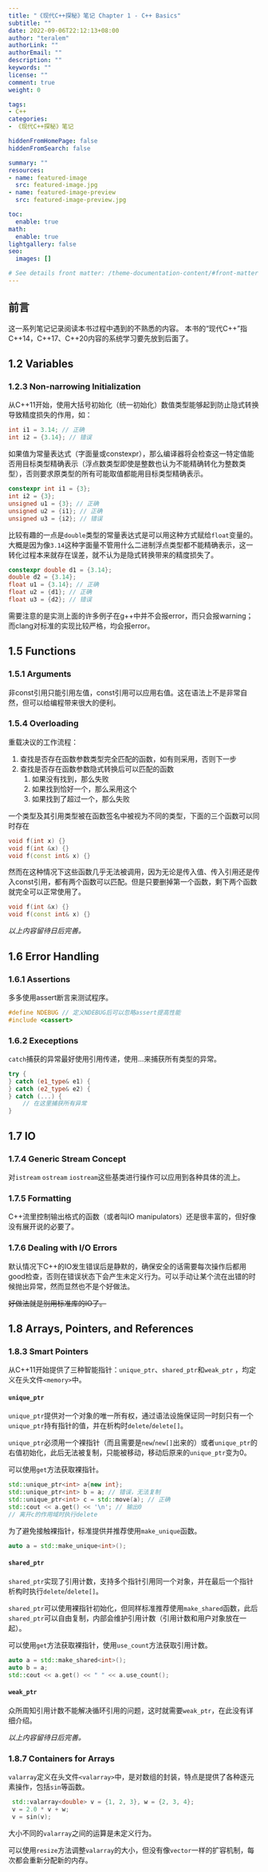 ```yaml
---
title: "《现代C++探秘》笔记 Chapter 1 - C++ Basics"
subtitle: ""
date: 2022-09-06T22:12:13+08:00
author: "teralem"
authorLink: ""
authorEmail: ""
description: ""
keywords: ""
license: ""
comment: true
weight: 0

tags:
- C++
categories:
- 《现代C++探秘》笔记

hiddenFromHomePage: false
hiddenFromSearch: false

summary: ""
resources:
- name: featured-image
  src: featured-image.jpg
- name: featured-image-preview
  src: featured-image-preview.jpg

toc:
  enable: true
math:
  enable: true
lightgallery: false
seo:
  images: []

# See details front matter: /theme-documentation-content/#front-matter
---
```


<!--more-->
## 前言
这一系列笔记记录阅读本书过程中遇到的不熟悉的内容。
本书的“现代C++”指C++14，C++17、C++20内容的系统学习要先放到后面了。
## 1.2 Variables
### 1.2.3 Non-narrowing Initialization
从C++11开始，使用大括号初始化（统一初始化）数值类型能够起到防止隐式转换导致精度损失的作用，如：
```cpp
int i1 = 3.14; // 正确
int i2 = {3.14}; // 错误
```
如果值为常量表达式（字面量或constexpr），那么编译器将会检查这一特定值能否用目标类型精确表示（浮点数类型即使是整数也认为不能精确转化为整数类型），否则要求原类型的所有可能取值都能用目标类型精确表示。
```cpp
constexpr int i1 = {3};
int i2 = {3};
unsigned u1 = {3}; // 正确
unsigned u2 = {i1}; // 正确
unsigned u3 = {i2}; // 错误
```
比较有趣的一点是`double`类型的常量表达式是可以用这种方式赋给`float`变量的。大概是因为像`3.14`这种字面量不管用什么二进制浮点类型都不能精确表示，这一转化过程本来就存在误差，就不认为是隐式转换带来的精度损失了。
```cpp
constexpr double d1 = {3.14};
double d2 = {3.14};
float u1 = {3.14}; // 正确
float u2 = {d1}; // 正确
float u3 = {d2}; // 错误
```
需要注意的是实测上面的许多例子在g++中并不会报error，而只会报warning；而clang对标准的实现比较严格，均会报error。

## 1.5 Functions
### 1.5.1 Arguments
非const引用只能引用左值，const引用可以应用右值。这在语法上不是非常自然，但可以给编程带来很大的便利。
### 1.5.4 Overloading
重载决议的工作流程：
1. 查找是否存在函数参数类型完全匹配的函数，如有则采用，否则下一步
2. 查找是否存在函数参数隐式转换后可以匹配的函数
   1. 如果没有找到，那么失败
   2. 如果找到恰好一个，那么采用这个
   3. 如果找到了超过一个，那么失败

一个类型及其引用类型被在函数签名中被视为不同的类型，下面的三个函数可以同时存在
```cpp
void f(int x) {}
void f(int &x) {}
void f(const int& x) {}
```
然而在这种情况下这些函数几乎无法被调用，因为无论是传入值、传入引用还是传入const引用，都有两个函数可以匹配。但是只要删掉第一个函数，剩下两个函数就完全可以正常使用了。
```cpp
void f(int &x) {}
void f(const int& x) {}
```

*以上内容留待日后完善。*

## 1.6 Error Handling
### 1.6.1 Assertions
多多使用assert断言来测试程序。
```cpp
#define NDEBUG // 定义NDEBUG后可以忽略assert提高性能
#include <cassert>
```
### 1.6.2 Execeptions
`catch`捕获的异常最好使用引用传递，使用...来捕获所有类型的异常。
```cpp
try {
} catch (e1_type& e1) {
} catch (e2_type& e2) {
} catch (...) {
    // 在这里捕获所有异常
}
```

## 1.7 IO
### 1.7.4 Generic Stream Concept
对`istream` `ostream` `iostream`这些基类进行操作可以应用到各种具体的流上。
### 1.7.5 Formatting
C++流里控制输出格式的函数（或者叫IO manipulators）还是很丰富的，但好像没有展开说的必要了。
### 1.7.6 Dealing with I/O Errors
默认情况下C++的IO发生错误后是静默的，确保安全的话需要每次操作后都用good检查，否则在错误状态下会产生未定义行为。可以手动让某个流在出错的时候抛出异常，然而显然也不是个好做法。

~~好做法就是别用标准库的IO了。~~

## 1.8 Arrays, Pointers, and References
### 1.8.3 Smart Pointers
从C++11开始提供了三种智能指针：`unique_ptr`、`shared_ptr`和`weak_ptr` ，均定义在头文件`<memory>`中。

#### `unique_ptr`

`unique_ptr`提供对一个对象的唯一所有权，通过语法设施保证同一时刻只有一个`unique_ptr`持有指针的值，并在析构时`delete`/`delete[]`。

`unique_ptr`必须用一个裸指针（而且需要是`new`/`new[]`出来的）或者`unique_ptr`的右值初始化，此后无法被复制，只能被移动，移动后原来的`unique_ptr`变为0。

可以使用`get`方法获取裸指针。
```cpp
std::unique_ptr<int> a{new int};
std::unique_ptr<int> b = a; // 错误，无法复制
std::unique_ptr<int> c = std::move(a); // 正确
std::cout << a.get() << '\n'; // 输出0
// 离开c的作用域时执行delete
```

为了避免接触裸指针，标准提供并推荐使用`make_unique`函数。
```cpp
auto a = std::make_unique<int>();
```

#### `shared_ptr`
`shared_ptr`实现了引用计数，支持多个指针引用同一个对象，并在最后一个指针析构时执行`delete`/`delete[]`。

`shared_ptr`可以使用裸指针初始化，但同样标准推荐使用`make_shared`函数，此后`shared_ptr`可以自由复制，内部会维护引用计数（引用计数和用户对象放在一起）。

可以使用`get`方法获取裸指针，使用`use_count`方法获取引用计数。
```cpp
auto a = std::make_shared<int>();
auto b = a;
std::cout << a.get() << " " << a.use_count();
```

#### `weak_ptr`
众所周知引用计数不能解决循环引用的问题，这时就需要`weak_ptr`，在此没有详细介绍。

*以上内容留待日后完善。*

### 1.8.7 Containers for Arrays
`valarray`定义在头文件`<valarray>`中，是对数组的封装，特点是提供了各种逐元素操作，包括`sin`等函数。
```cpp
 std::valarray<double> v = {1, 2, 3}, w = {2, 3, 4};
 v = 2.0 * v + w;
 v = sin(v);
```
大小不同的`valarray`之间的运算是未定义行为。

可以使用`resize`方法调整`valarray`的大小，但没有像`vector`一样的扩容机制，每次都会重新分配新的内存。
